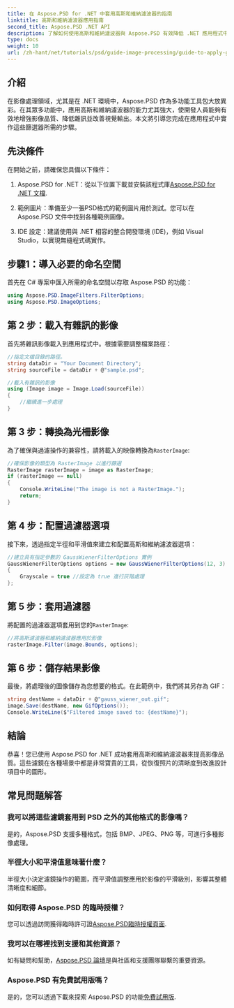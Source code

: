 ```yaml
---
title: 在 Aspose.PSD for .NET 中套用高斯和維納濾波器的指南
linktitle: 高斯和維納濾波器應用指南
second_title: Aspose.PSD .NET API
description: 了解如何使用高斯和維納濾波器與 Aspose.PSD 有效降低 .NET 應用程式中的雜訊並提高影像品質。這份綜合指南將引導您完成設定、過濾過程。
type: docs
weight: 10
url: /zh-hant/net/tutorials/psd/guide-image-processing/guide-to-apply-gaussian-wiener-filters/
---
```

## 介紹

在影像處理領域，尤其是在 .NET 環境中，Aspose.PSD 作為多功能工具包大放異彩。在其眾多功能中，應用高斯和維納濾波器的能力尤其強大，使開發人員能夠有效地增強影像品質、降低雜訊並改善視覺輸出。本文將引導您完成在應用程式中實作這些篩選器所需的步驟。

## 先決條件

在開始之前，請確保您具備以下條件：

1.  Aspose.PSD for .NET：從以下位置下載並安裝該程式庫[Aspose.PSD for .NET 文檔](https://reference.aspose.com/psd/net/).
   
2. 範例圖片：準備至少一張PSD格式的範例圖片用於測試。您可以在 Aspose.PSD 文件中找到各種範例圖像。

3. IDE 設定：建議使用與 .NET 相容的整合開發環境 (IDE)，例如 Visual Studio，以實現無縫程式碼實作。

## 步驟1：導入必要的命名空間

首先在 C# 專案中匯入所需的命名空間以存取 Aspose.PSD 的功能：

```csharp
using Aspose.PSD.ImageFilters.FilterOptions;
using Aspose.PSD.ImageOptions;
```

## 第 2 步：載入有雜訊的影像

首先將雜訊影像載入到應用程式中。根據需要調整檔案路徑：

```csharp
//指定文檔目錄的路徑。
string dataDir = "Your Document Directory";
string sourceFile = dataDir + @"sample.psd";

//載入有雜訊的影像
using (Image image = Image.Load(sourceFile))
{
    //繼續進一步處理
}
```

## 第 3 步：轉換為光柵影像

為了確保與過濾操作的兼容性，請將載入的映像轉換為`RasterImage`:

```csharp
//確保影像的類型為 RasterImage 以進行篩選
RasterImage rasterImage = image as RasterImage;
if (rasterImage == null)
{
    Console.WriteLine("The image is not a RasterImage.");
    return;
}
```

## 第 4 步：配置過濾器選項

接下來，透過指定半徑和平滑值來建立和配置高斯和維納濾波器選項：

```csharp
//建立具有指定參數的 GaussWienerFilterOptions 實例
GaussWienerFilterOptions options = new GaussWienerFilterOptions(12, 3)
{
    Grayscale = true //設定為 true 進行灰階處理
};
```

## 第 5 步：套用過濾器

將配置的過濾器選項套用到您的`RasterImage`:

```csharp
//將高斯濾波器和維納濾波器應用於影像
rasterImage.Filter(image.Bounds, options);
```

## 第 6 步：儲存結果影像

最後，將處理後的圖像儲存為您想要的格式。在此範例中，我們將其另存為 GIF：

```csharp
string destName = dataDir + @"gauss_wiener_out.gif";
image.Save(destName, new GifOptions());
Console.WriteLine($"Filtered image saved to: {destName}");
```

## 結論

恭喜！您已使用 Aspose.PSD for .NET 成功套用高斯和維納濾波器來提高影像品質。這些濾鏡在各種場景中都是非常寶貴的工具，從恢復照片的清晰度到改進設計項目中的圖形。

## 常見問題解答

### 我可以將這些濾鏡套用到 PSD 之外的其他格式的影像嗎？

是的，Aspose.PSD 支援多種格式，包括 BMP、JPEG、PNG 等，可進行多種影像處理。

### 半徑大小和平滑值意味著什麼？

半徑大小決定濾鏡操作的範圍，而平滑值調整應用於影像的平滑級別，影響其整體清晰度和細節。

### 如何取得 Aspose.PSD 的臨時授權？

您可以透過訪問獲得臨時許可證[Aspose.PSD臨時授權頁面](https://purchase.conholdate.com/temporary-license/).

### 我可以在哪裡找到支援和其他資源？

如有疑問和幫助，[Aspose.PSD 論壇](https://forum.aspose.com/c/psd/34)是與社區和支援團隊聯繫的重要資源。

### Aspose.PSD 有免費試用版嗎？

是的，您可以透過下載來探索 Aspose.PSD 的功能[免費試用版](https://releases.aspose.com/).